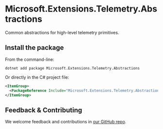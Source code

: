 # Microsoft.Extensions.Telemetry.Abstractions

Common abstractions for high-level telemetry primitives.

## Install the package

From the command-line:

```dotnetcli
dotnet add package Microsoft.Extensions.Telemetry.Abstractions
```

Or directly in the C# project file:

```xml
<ItemGroup>
  <PackageReference Include="Microsoft.Extensions.Telemetry.Abstractions" Version="[CURRENTVERSION]" />
</ItemGroup>
```


## Feedback & Contributing

We welcome feedback and contributions in [our GitHub repo](https://github.com/dotnet/extensions).
